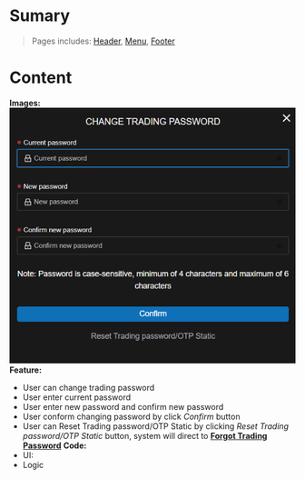 # Sumary

> Pages includes: [Header](../../Common%20UI/Header.md), [Menu](../../Common%20UI/Menu.md), [Footer](../../Common%20UI/Footer.md) 
# Content

**Images:**
![](images/Change%20Trading%20Password.png)
**Feature:**
- User can change trading password 
- User enter current password
- User enter new password and confirm new password
- User conform changing password by click *Confirm* button
- User can Reset Trading password/OTP Static by clicking *Reset Trading password/OTP Static* button, system will direct to **[Forgot Trading Password](../Forgot%20Trading%20Password/Forgot%20Trading%20Password.md)**
**Code:**
- UI:
- Logic
